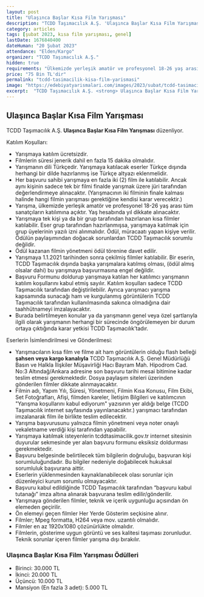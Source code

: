 ```yaml
---
layout: post
title: "Ulaşınca Başlar Kısa Film Yarışması"
description: "TCDD Taşımacılık A.Ş. 'Ulaşınca Başlar Kısa Film Yarışması' düzenliyor."
category: articles
tags: [şubat 2023, kısa film yarışması, genel]
lastDate: 1676840400
dateHuman: "20 Şubat 2023"
attendance: "Elden/Kargo"
organizer: "TCDD Taşımacılık A.Ş."
hidden: true
requirements: "Ülkemizde yerleşik amatör ve profesyonel 18-26 yaş arası tüm sanatçılar katılabilir."
price: "75 Bin TL'dir"
permalink: "tcdd-tasimacilik-kisa-film-yarismasi"
image: "https://edebiyatyarismalari.com/images/2023/subat/tcdd-tasimacilik-kisa-film-yarismasi.jpg"
excerpt:  "TCDD Taşımacılık A.Ş. <strong> Ulaşınca Başlar Kısa Film Yarışması </strong> düzenliyor."
---
```


## Ulaşınca Başlar Kısa Film Yarışması
TCDD Taşımacılık A.Ş. **Ulaşınca Başlar Kısa Film Yarışması** düzenliyor.  

Katılım Koşulları:
- Yarışmaya katılım ücretsizdir.
- Filmlerin süresi jenerik dahil en fazla 15 dakika olmalıdır.
- Yarışmanın dili Türkçedir. Yarışmaya katılacak eserler Türkçe dışında herhangi bir dilde hazırlanmış ise Türkçe altyazı eklenmelidir.
- Her başvuru sahibi yarışmaya en fazla iki (2) film ile katılabilir. Ancak aynı kişinin sadece tek bir filmi finalde yarışmak üzere jüri tarafından değerlendirmeye alınacaktır. (Yarışmacının iki filminin finale kalması halinde hangi filmin yarışması gerektiğine kendisi karar verecektir.)
- Yarışma, ülkemizde yerleşik amatör ve profesyonel 18-26 yaş arası tüm sanatçıların katılımına açıktır. Yaş hesabında yıl dikkate alınacaktır.
- Yarışmaya tek kişi ya da bir grup tarafından hazırlanan kısa filmler katılabilir. Eser grup tarafından hazırlanmışsa, yarışmaya katılmak için grup üyelerinin yazılı izni alınmalıdır. Ödül, müracaatı yapan kişiye verilir. Ödülün paylaşımından doğacak sorunlardan TCDD Taşımacılık sorumlu değildir.
- Ödül kazanan filmin yönetmeni ödül törenine davet edilir.
- Yarışmaya 1.1.2021 tarihinden sonra çekilmiş filmler katılabilir. Bir eserin, TCDD Taşımacılık dışında başka yarışmalara katılmış olması, (ödül almış olsalar dahi) bu yarışmaya başvurmasına engel değildir.
- Başvuru Formunu doldurup yarışmaya katılan her katılımcı yarışmanın katılım koşullarını kabul etmiş sayılır. Katılım koşulları sadece TCDD Taşımacılık tarafından değiştirilebilir. Ayrıca yarışmacı yarışma kapsamında sunacağı ham ve kurgulanmış görüntülerin TCDD Taşımacılık tarafından kullanılmasında sakınca olmadığına dair taahhütnameyi
imzalayacaktır.
- Burada belirtilmeyen konular ya da yarışmanın genel veya özel şartlarıyla ilgili olarak yarışmanın herhangi bir sürecinde öngörülemeyen bir durum ortaya çıktığında karar yetkisi TCDD Taşımacılık’tadır. 

Eserlerin İsimlendirilmesi ve Gönderilmesi:
- Yarışmacıların kısa film ve filme ait ham görüntülerin olduğu flash belleği **şahsen veya kargo kanalıyla** TCDD Taşımacılık A.Ş. Genel Müdürlüğü Basın ve Halkla İlişkiler Müşavirliği Hacı Bayram Mah. Hipodrom Cad. No:3 Altındağ/Ankara adresine son başvuru tarihi mesai bitimine kadar teslim etmesi gerekmektedir. Dosya paylaşım siteleri üzerinden gönderilen filmler dikkate alınmayacaktır.
- Filmin adı, Yapım Yılı, Süresi, Yönetmeni, Filmin Kısa Konusu, Film Ekibi, Set Fotoğrafları, Afişi, filmden kareler, İletişim Bilgileri ve katılımcının "Yarışma koşullarını kabul ediyorum" yazısının yer aldığı belge (TCDD Taşımacılık internet sayfasında yayınlanacaktır.) yarışmacı tarafından imzalanarak film ile birlikte teslim edilecektir.
- Yarışma başvurusunu yalnızca filmin yönetmeni veya noter onaylı vekaletname verdiği kişi tarafından yapabilir.
- Yarışmaya katılmak isteyenlerin tcddtasimacilik.gov.tr internet sitesinin duyurular sekmesinde yer alan başvuru formunu eksiksiz doldurması gerekmektedir.
- Başvuru belgesinde belirtilecek tüm bilgilerin doğruluğu, başvuran kişi sorumluluğundadır. Bu bilgiler nedeniyle doğabilecek hukuksal sorumluluk başvurana aittir.
- Eserlerin yüklenmesinden kaynaklanabilecek olası sorunlar için düzenleyici kurum sorumlu olmayacaktır.
- Başvuru kabul edildiğinde TCDD Taşımacılık tarafından “başvuru kabul tutanağı” imza altına alınarak başvurana teslim edilir/gönderilir.
- Yarışmaya gönderilen filmler, teknik ve içerik uygunluğu açısından ön elemeden geçirilir.
- Ön elemeyi geçen filmler Her Yerde Gösterim seçkisine alınır.
- Filmler; Mpeg formatta, H264 veya mov. uzantılı olmalıdır.
- Filmler en az 1920x1080 çözünürlükte olmalıdır.
- Filmlerin, gösterime uygun görüntü ve ses kalitesi taşıması zorunludur. Teknik sorunlar içeren filmler yarışma dışı bırakılır.


### Ulaşınca Başlar Kısa Film Yarışması Ödülleri
- Birinci: 30.000 TL
- İkinci: 20.000 TL
- Üçüncü: 10.000 TL
- Mansiyon (En fazla 3 adet): 5.000 TL 
